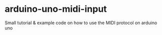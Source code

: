 # arduino-uno-midi-input
Small tutorial &amp; example code on how to use the MIDI protocol on arduino uno
